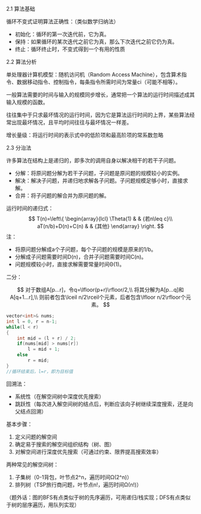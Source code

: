 2.1 算法基础

循环不变式证明算法正确性：（类似数学归纳法）

- 初始化：循环的第一次迭代前，它为真。
- 保持：如果循环的某次迭代之前它为真，那么下次迭代之前它仍为真。
- 终止：循环终止时，不变式得到一个有用的性质

2.2 算法分析

单处理器计算机模型：随机访问机（Random Access Machine），包含算术指令、数据移动指令、控制指令，每条指令所需时间为常量ci（可能不相等）。

一般算法需要的时间与输入的规模同步增长，通常把一个算法的运行时间描述成其输入规模的函数。

往往集中于只求最坏情况的运行时间，因为它是算法运行时间的上界，某些算法经常出现最坏情况，且平均时间往往与最坏情况一样差。

增长量级：将运行时间的表示式中的低阶项和最高阶项的常系数忽略

2.3 分治法

许多算法在结构上是递归的，即多次的调用自身以解决相干的若干子问题。

- 分解：将原问题分解为若干子问题，子问题是原问题的规模较小的实例。
- 解决：解决子问题，并递归地求解各子问题。子问题规模足够小时，直接求解。
- 合并：将子问题的解合并为原问题的解。

运行时间的递归式：
$$
T(n)=\left\{
\begin{array}{lcl}
\Theta(1) & & {若n\leq c}\\
aT(n/b)+D(n)+C(n) & & {其他}
\end{array} \right.
$$
注：

- 将原问题分解成a个子问题，每个子问题的规模是原来的1/b。
- 分解成子问题需要时间D(n)，合并子问题需要时间C(n)。
- 问题规模较小时，直接求解需要常量时间Θ(1)。

二分：


$$
对于数组A[p...r]，令q=\lfloor(p+r)\rfloor/2,\\
将其分解为A[p...q]和A[q+1...r],\\
则前者包含\lceil n/2\rceil个元素，后者包含\lfloor n/2\rfloor个元素。
$$

```c++
vector<int>& nums;
int l = 0, r = n-1;
while(l < r)
{
    int mid = (l + r) / 2;
    if(nums[mid] > nums[r])
    	l = mid + 1;
    else
    	r = mid;
}
//循环结束后，l=r，即为目标值
```



回溯法：

- 系统性（在解空间树中深度优先搜索）
- 跳跃性（每次进入解空间树的结点后，判断应该向子树继续深度搜索，还是向父结点回溯）

基本步骤：

1. 定义问题的解空间
2. 确定易于搜索的解空间组织结构（树、图）
3. 对解空间进行深度优先搜索（可通过约束、限界提高搜索效率）

两种常见的解空间树：

1. 子集树（0-1背包，叶节点2^n，遍历时间Ω(2^n)）
2. 排列树（TSP旅行商问题，叶节点n!，遍历时间Ω(n!)）

（题外话：图的BFS有点类似于树的先序遍历，可用递归/栈实现；DFS有点类似于树的层序遍历，用队列实现）